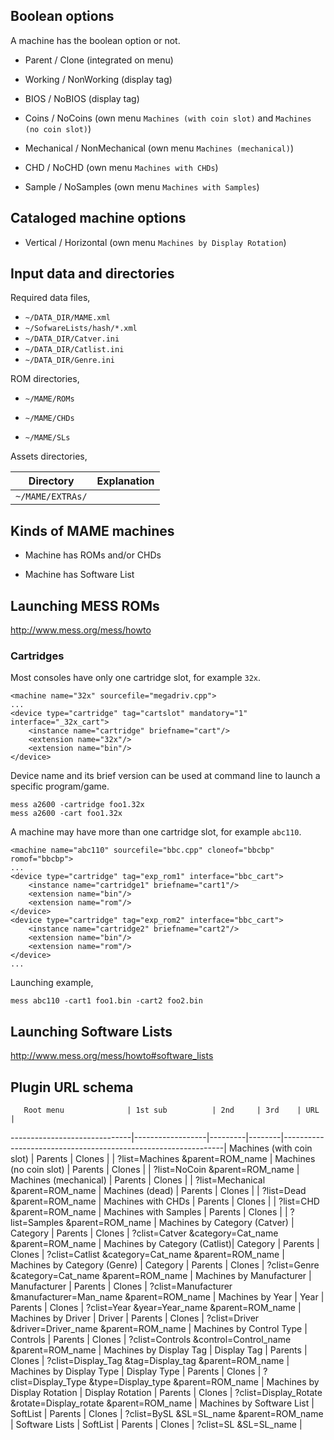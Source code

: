 ## Boolean options ##

A machine has the boolean option or not.

 * Parent / Clone (integrated on menu)

 * Working / NonWorking (display tag)

 * BIOS / NoBIOS (display tag)

 * Coins / NoCoins (own menu `Machines (with coin slot)` and `Machines (no coin slot)`)

 * Mechanical / NonMechanical (own menu `Machines (mechanical)`)

 * CHD / NoCHD (own menu `Machines with CHDs`)

 * Sample / NoSamples (own menu `Machines with Samples`)


## Cataloged machine options ##

 * Vertical / Horizontal (own menu `Machines by Display Rotation`)
 
 
## Input data and directories ##

Required data files,

 * `~/DATA_DIR/MAME.xml`
 * `~/SofwareLists/hash/*.xml`
 * `~/DATA_DIR/Catver.ini`
 * `~/DATA_DIR/Catlist.ini`
 * `~/DATA_DIR/Genre.ini`

ROM directories,

 * `~/MAME/ROMs` 

 * `~/MAME/CHDs`

 * `~/MAME/SLs`

Assets directories,

 Directory       | Explanation
-----------------|---------------------------------
`~/MAME/EXTRAs/` |


## Kinds of MAME machines ##

 * Machine has ROMs and/or CHDs
 
 * Machine has Software List
 

## Launching MESS ROMs ##

http://www.mess.org/mess/howto

### Cartridges ###

Most consoles have only one cartridge slot, for example `32x`.

```
<machine name="32x" sourcefile="megadriv.cpp">
...
<device type="cartridge" tag="cartslot" mandatory="1" interface="_32x_cart">
	<instance name="cartridge" briefname="cart"/>
	<extension name="32x"/>
	<extension name="bin"/>
</device>
```

Device name and its brief version can be used at command line to launch a specific program/game.

```
mess a2600 -cartridge foo1.32x
mess a2600 -cart foo1.32x
```

A machine may have more than one cartridge slot, for example `abc110`.

```
<machine name="abc110" sourcefile="bbc.cpp" cloneof="bbcbp" romof="bbcbp">
...
<device type="cartridge" tag="exp_rom1" interface="bbc_cart">
    <instance name="cartridge1" briefname="cart1"/>
    <extension name="bin"/>
    <extension name="rom"/>
</device>
<device type="cartridge" tag="exp_rom2" interface="bbc_cart">
    <instance name="cartridge2" briefname="cart2"/>
    <extension name="bin"/>
    <extension name="rom"/>
</device>
...
```

Launching example,

```
mess abc110 -cart1 foo1.bin -cart2 foo2.bin
```


## Launching Software Lists ##

http://www.mess.org/mess/howto#software_lists



## Plugin URL schema ##

       Root menu              | 1st sub          | 2nd     | 3rd    | URL                                                           |
------------------------------|------------------|---------|--------|---------------------------------------------------------------|
Machines (with coin slot)     | Parents          | Clones  |        | ?list=Machines        &parent=ROM_name                        |
Machines (no coin slot)       | Parents          | Clones  |        | ?list=NoCoin          &parent=ROM_name                        |
Machines (mechanical)         | Parents          | Clones  |        | ?list=Mechanical      &parent=ROM_name                        |
Machines (dead)               | Parents          | Clones  |        | ?list=Dead            &parent=ROM_name                        |
Machines with CHDs            | Parents          | Clones  |        | ?list=CHD             &parent=ROM_name                        |
Machines with Samples         | Parents          | Clones  |        | ?list=Samples         &parent=ROM_name                        |
Machines by Category (Catver) | Category         | Parents | Clones | ?clist=Catver         &category=Cat_name     &parent=ROM_name |
Machines by Category (Catlist)| Category         | Parents | Clones | ?clist=Catlist        &category=Cat_name     &parent=ROM_name |
Machines by Category (Genre)  | Category         | Parents | Clones | ?clist=Genre          &category=Cat_name     &parent=ROM_name |
Machines by Manufacturer      | Manufacturer     | Parents | Clones | ?clist=Manufacturer   &manufacturer=Man_name &parent=ROM_name |
Machines by Year              | Year             | Parents | Clones | ?clist=Year           &year=Year_name        &parent=ROM_name |
Machines by Driver            | Driver           | Parents | Clones | ?clist=Driver         &driver=Driver_name    &parent=ROM_name |
Machines by Control Type      | Controls         | Parents | Clones | ?clist=Controls       &control=Control_name  &parent=ROM_name |
Machines by Display Tag       | Display Tag      | Parents | Clones | ?clist=Display_Tag    &tag=Display_tag       &parent=ROM_name |
Machines by Display Type      | Display Type     | Parents | Clones | ?clist=Display_Type   &type=Display_type     &parent=ROM_name |
Machines by Display Rotation  | Display Rotation | Parents | Clones | ?clist=Display_Rotate &rotate=Display_rotate &parent=ROM_name |
Machines by Software List     | SoftList         | Parents | Clones | ?clist=BySL           &SL=SL_name            &parent=ROM_name |
Software Lists                | SoftList         | Parents | Clones | ?clist=SL             &SL=SL_name                             |
